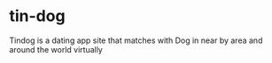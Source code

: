 # tin-dog
Tindog is a dating app site that matches with Dog in near by area and around the world virtually
